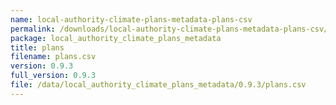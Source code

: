 ```yaml
---
name: local-authority-climate-plans-metadata-plans-csv
permalink: /downloads/local-authority-climate-plans-metadata-plans-csv/0_9_3
package: local_authority_climate_plans_metadata
title: plans
filename: plans.csv
version: 0.9.3
full_version: 0.9.3
file: /data/local_authority_climate_plans_metadata/0.9.3/plans.csv
---
```

